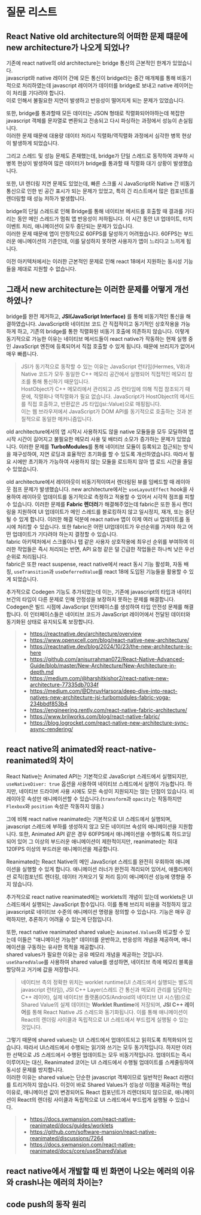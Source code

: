 # 질문 리스트

## React Native old architecture의 어떠한 문제 떄문에 new architecture가 나오게 되었나?
기존에 react native의 old architecture는 bridge 통신의 근본적인 한계가 있었습니다.   
javascript와 native 레이어 간에 모든 통신이 bridge라는 중간 매개체를 통해 비동기적으로 처리하였는데 javascript 레이어가 데이터를 bridge로 보내고 native 레이어는 이 처리를 기다려야 합니다.   
이로 인해서 불필요한 지연이 발생하고 반응성이 떨어지게 되는 문제가 있었습니다.   

또한, bridge를 통과할때 모든 데이터는 JSON 형태로 직렬화되어야하는데 복잡한 javascript 객체를 문자열로 변환되고 전송되고 다시 파싱하는 과정에서 성능이 손실됩니다.   
이러한 문제 때문에 대용량 데이터 처리시 직렬화/역직렬화 과정에서 심각한 병목 현상이 발생하게 되었습니다.   

그리고 스레드 및 성능 문제도 존재했는데, bridge가 단일 스레드로 동작하여 과부하 시 병목 현상이 발생하여 많은 데이터가 bridge를 통과할 때 직렬화 대기 상황이 발생했습니다.   

또한, UI 렌더링 지연 문제도 있었는데, 빠른 스크롤 시 JavaScript와 Native 간 비동기 통신으로 인한 빈 공간 표시가 되는 문제가 있었고, 특히 긴 리스트에서 많은 컴포넌트를 렌더링할 때 성능 저하가 발생합니다.   

bridge의 단일 스레드로 인해 Bridge를 통해 네이티브 메서드를 호출할 때 결과를 기다리는 동안 메인 스레드가 멈춰 앱 반응성이 저하됩니다. 이 시간 동안 UI 업데이트, 터치 이벤트 처리, 애니메이션이 모두 중단되는 문제가 있습니다.   
이러한 문제 때문에 앱이 안정적으로 60FPS를 달성하기 어려웠습니다. 60FPS는 부드러운 애니메이션의 기준인데, 이를 달성하지 못하면 사용자가 앱이 느리다고 느끼게 됩니다.   

이전 아키텍처에서는 이러한 근본적인 문제로 인해 react 18에서 지원하는 동시성 기능들을 제대로 지원할 수 없습니다.

## 그래서 new architecture는 이러한 문제를 어떻게 개선하였나?

bridge를 완전 제거하고, **JSI(JavaScript Interface)** 를 통해 비동기적인 통신을 해결하였습니다. JavaScript와 네이티브 코드 간 직접적이고 동기적인 상호작용을 가능하게 하고, 기존의 bridge를 통한 직렬화된 비동기 호출에 의존하지 않습니다. 이렇게 동기적으로 가능한 이유는 네이티브 메서드들이 react native가 작동하는 현재 실행 중인 JavaScript 엔진에 등록되어서 직접 호출할 수 있게 됩니다. 때문에 브리지가 없어서 매우 빠릅니다.

> JSI가 동기적으로 동작할 수 있는 이유는 JavaScript 런타임(Hermes, V8)과 Native 코드가 모두 동일한 C++ 메모리 공간에서 실행되어 직접적인 메모리 참조를 통해 통신하기 때문입니다.    
> HostObject가 C++ 메모리에서 관리되고 JS 런타임에 의해 직접 참조되기 때문에, 직렬화나 역직렬화가 필요 없습니다. JavaScript가 HostObject의 메서드를 직접 호출하고, 반환값은 JS 타입(jsi::Value)으로 매핑됩니다.   
> 이는 웹 브라우저에서 JavaScript가 DOM API를 동기적으로 호출하는 것과 본질적으로 동일한 메커니즘입니다.

old architecture에서의 앱 시작시 사용하지도 않을 native 모듈들을 모두 모딜하여 앱 시작 시간이 길어지고 불필요한 메모리 사용 및 배터리 소모가 증가하는 문제가 있었습니다. 이러한 문제를 **TurboModules**를 통해 네이티브 모듈이 등록되고 접근되는 방식을 재구성하여, 지연 로딩과 효율적인 초기화를 할 수 있도록 개선하였습니다. 따라서 필요 시에만 초기화가 가능하여 사용하지 않는 모듈을 로드하지 않아 앱 로드 시간을 줄일 수 있었습니다.   

old architecture에서 레이아웃이 비동기적이여서 렌더링된 뷰를 임베드할 때 레이아웃 점프 문제가 발생했습니다. new architecture에서는 `useLayoutEffect` hook을 사용하여 레이아웃 업데이트를 동기적으로 측정하고 적용할 수 있어서 시각적 점프를 피할 수 있습니다. 이러한 문제를 **Fabric 렌더러**가 해결해주었는데 fabric은 또한 동시 렌더링을 지원하여 UI 업데이트가 메인 스레드를 블로킹하지 않고 일시정지, 재개, 또는 중단될 수 있게 합니다. 이러한 해결 덕분에 react native 앱이 이제 여러 ui 업데이트를 동시에 처리할 수 있습니다. 또한 fabric은 어떤 UI업데이트가 우선순위를 가져야 하고 어떤 업데이트가 기다려야 하는지 결정할 수 있습니다.   
fabric 아키텍처에서 스크롤이나 탭 같은 사용자 상호작용에 최우선 순위를 부여하여 이러한 작업들은 즉시 처리되는 반면, API 요청 같은 덜 긴급한 작업들은 하나씩 낮은 우선순위로 처리됩니다.   
fabric은 또한 react suspense, react native에서 react 동시 기능 활성화, 자동 배칭, `useTransition`과 `useDeferredValue`를 react 18에 도입된 기능들을 활용할 수 있게 되었습니다.

추가적으로 Codegen 기능도 추가되었는데 이는, 기존에 javascript의 타입과 네이티브간의 타입이 다른 문제로 인해 안정성을 보장하지 못하는 문제를 해결합니다. Codegen은 빌드 시점에 JavaScript 인터페이스를 생성하여 타입 안전성 문제를 해결합니다. 이 인터페이스들은 네이티브 코드가 JavaScript 레이어에서 전달된 데이터와 동기화된 상태로 유지되도록 보장합니다.   

> - https://reactnative.dev/architecture/overview
> - https://www.openxcell.com/blog/react-native-new-architecture/
> - https://reactnative.dev/blog/2024/10/23/the-new-architecture-is-here
> - https://github.com/anisurrahman072/React-Native-Advanced-Guide/blob/master/New-Architecture/New-Architecture-in-depth.md
> - https://medium.com/@harshitkishor2/react-native-new-architecture-77335db7034f
> - https://medium.com/@DhruvHarsora/deep-dive-into-react-natives-new-architecture-jsi-turbomodules-fabric-yoga-234bbdf853b4
> - https://engineering.rently.com/react-native-fabric-architecture/
> - https://www.brilworks.com/blog/react-native-fabric/
> - https://blog.logrocket.com/react-native-new-architecture-sync-async-rendering/

## react native의 animated와 react-native-reanimated의 차이
React Native는 Animated API는 기본적으로 JavaScript 스레드에서 실행되지만, `useNativeDiver: true` 옵션을 사용하여 네이티브 스레드에서 실행이 가능합니다. 하지만, 네이티브 드라이버 사용 시에도 모든 속성이 지원되지는 않는 단점이 있습니다. 비레이아웃 속성만 애니메이션할 수 있습니다.(`transform`과 `opacity`는 작동하지만 `Flexbox`와 `position` 속성은 작동하지 않음.)   

그에 비해 react native reanimated는 기본적으로 UI 스레드에서 실행되며, javascript 스레드에 부하를 생성하지 않고 모든 네이티브 속성의 애니메이션을 지원합니다.   또한, Animated API 같은 경우 60FPS에서 애니메이션을 수행하도록 하드코딩되어 있어 그 이상의 부드러운 애니메이션이 제한적이지만, reanimated는 최대 120FPS 이상의 부드러운 애니메이션을 제공합니다.   

Reanimated는 React Native의 메인 JavaScript 스레드를 완전히 우회하여 애니메이션을 실행할 수 있게 합니다. 애니메이션 러너가 완전히 격리되어 있어서, 애플리케이션 로직(컴포넌트 렌더링, 데이터 가져오기 및 처리 등)이 애니메이션 성능에 영향을 주지 않습니다.   

추가적으로 react native reanimated에는 worklets의 개념이 있는데 worklets은 UI 스레드에서 실행되는 JavaScript 함수입니다. 이를 통해 브리지 비용을 걱정하지 않고 javascript로 네이티브 수준의 애니메이션 명령을 정의할 수 있습니다. 기능은 매우 강력하지만, 추론하기 어려울 수 있는게 단점입니다.   

또한, react native reanimated shared value는 `Animated.Values`와 비교할 수 있는데 이들은 "애니메이션 가능한" 데이터를 운반하고, 반응성의 개념을 제공하며, 애니메이션을 구동하는 유사한 목적을 제공합니다.   
shared values가 필요한 이유는 공유 메모리 개념을 제공하는 것입니다. `useSharedValue`를 사용하여 shared value를 생성하면, 네이티브 측에 메모리 블록을 할당하고 거기에 값을 저장합니다.    

> 네이티브 측의 정확한 위치는 worklet runtime(UI 스레드에서 실행되는 별도의 javascript 런타임), JSI C++ Layer(스레드 간 통신과 메모리 관리를 담당하는 C++ 레이어), 실제 네이티브 플랫폼(iOS/Android의 네이티브 UI 시스템)으로 Shared Value의 실제 데이터는 **Worklet Runtime**에 저장되며, **JSI C++ 레이어**를 통해 React Native JS 스레드와 동기화됩니다. 이를 통해 애니메이션이 React의 렌더링 사이클과 독립적으로 UI 스레드에서 부드럽게 실행될 수 있는 것입니다.

그렇기 때문에 shared values는 UI 스레드에서 업데이트되고 읽히도록 최적화되어 있습니다. 따라서 UI스레드에서 수행되는 읽기와 쓰기는 모두 동기적입니다. 하지만 이러한 선택으로 JS 스레드에서 수행된 업데이트는 모두 비동기적입니다. 업데이트는 즉시 이루어지는 대신, Reanimated 코어는 UI 스레드에서 수행될 업데이트를 스케줄링하여 동시성 문제를 방지합니다.   
이러한 이유는 shared value는 단순한 javascript 객체이므로 일반적인 React 리렌더를 트리거하지 않습니다. 이것이 바로 Shared Values가 성능상 이점을 제공하는 핵심 이유로, 애니메이션 값이 변경되어도 React 컴포넌트가 리렌더되지 않으므로, 애니메이션이 React의 렌더링 사이클과 독립적으로 UI 스레드에서 부드럽게 실행될 수 있습니다.  

> - https://docs.swmansion.com/react-native-reanimated/docs/guides/worklets
> - https://github.com/software-mansion/react-native-reanimated/discussions/7264
> - https://docs.swmansion.com/react-native-reanimated/docs/core/useSharedValue

## react native에서 개발할 때 빈 화면이 나오는 에러의 이유와 crash나는 에러의 차이는?

## code push의 동작 원리
